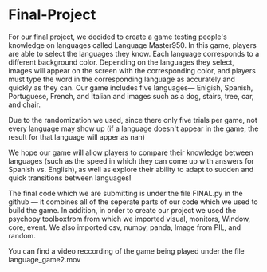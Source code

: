 # Final-Project
For our final project, we decided to create a game testing people's knowledge on languages called Language Master950. In this game, players are able to select the languages they know. Each language corresponds to a different background color. Depending on the languages they select, images will appear on the screen with the corresponding color, and players must type the word in the corresponding language as accurately and quickly as they can.   Our game includes five languages— Enlgish, Spanish, Portuguese, French, and Italian and images such as a dog, stairs, tree, car, and chair. 

Due to the randomization we used, since there only five trials per game, not every language may show up (if a language doesn't appear in the game, the result for that language will apper as nan)

We hope our game will allow players to compare their knowledge between languages (such as the speed in which they can come up with answers for Spanish vs. English), as well as explore their ability to adapt to sudden and quick transitions between languages! 

The final code which we are submitting is under the file FINAL.py in the github — it combines all of the seperate parts of our code which we used to build the game. In addition, in order to create our project we used the psychopy toolboxfrom from which we imported visual, monitors, Window, core, event. We also imported csv, numpy, panda, Image from PIL, and random.

You can find a video reccording of the game being played under the file language_game2.mov
